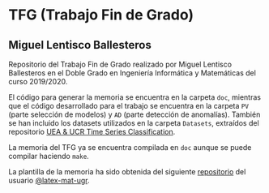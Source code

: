 # TFG (Trabajo Fin de Grado)

## Miguel Lentisco Ballesteros

Repositorio del Trabajo Fin de Grado realizado por Miguel Lentisco Ballesteros en el Doble Grado en Ingeniería Informática y Matemáticas del curso 2019/2020.

El código para generar la memoria se encuentra en la carpeta `doc`, mientras que el código desarrollado para el trabajo se encuentra en la carpeta `PV` (parte selección de modelos) y `AD` (parte detección de anomalías). También se han incluido los datasets utilizados en la carpeta `Datasets`, extraídos del repositorio [UEA & UCR Time Series Classification](http://www.timeseriesclassification.com/index.php).

La memoria del TFG ya se encuentra compilada en `doc` aunque se puede compilar haciendo `make`.

La plantilla de la memoria ha sido obtenida del siguiente [repositorio](https://github.com/latex-mat-ugr/Plantilla-TFG) del usuario [@latex-mat-ugr](https://github.com/latex-mat-ugr).
